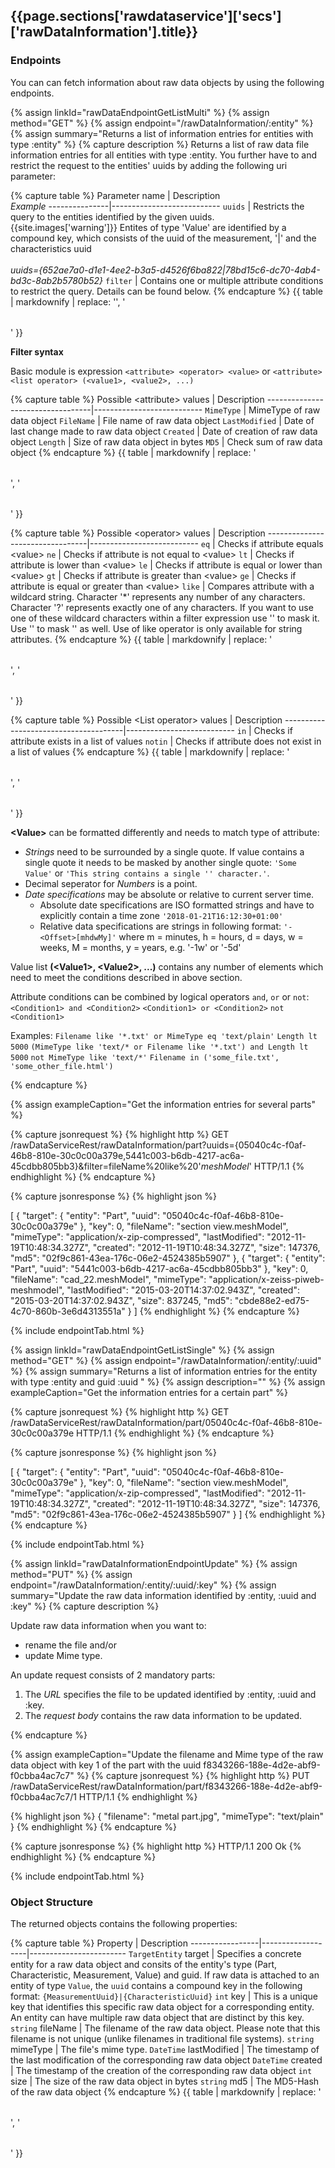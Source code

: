 <h2 id="{{page.sections['rawdataservice']['secs']['rawDataInformation'].anchor}}">{{page.sections['rawdataservice']['secs']['rawDataInformation'].title}}</h2>


### Endpoints

You can can fetch information about raw data objects by using the following endpoints.

{% assign linkId="rawDataEndpointGetListMulti" %}
{% assign method="GET" %}
{% assign endpoint="/rawDataInformation/:entity" %}
{% assign summary="Returns a list of information entries for entities with type :entity" %}
{% capture description %}
Returns a list of raw data file information entries for all entities with type :entity. You further have to and restrict the request to the entities' uuids by adding the following uri parameter:

{% capture table %}
Parameter name | Description  <br> *Example*
---------------|---------------------------
`uuids`        | Restricts the query to the entities identified by the given uuids. <br/> {{site.images['warning']}} Entites of type 'Value' are identified by a compound key, which consists of the uuid of the measurement, '&#124;' and the characteristics uuid <br/><br/> *uuids={652ae7a0-d1e1-4ee2-b3a5-d4526f6ba822&#124;78bd15c6-dc70-4ab4-bd3c-8ab2b5780b52}*
`filter`       | Contains one or multiple attribute conditions to restrict the query. Details can be found below.
{% endcapture %}
{{ table | markdownify | replace: '<table>', '<table class="table table-hover">' }}

**Filter syntax**

Basic module is expression `<attribute> <operator> <value>` or `<attribute> <list operator> (<value1>, <value2>, ...)`

{% capture table %}
Possible &lt;attribute&gt; values | Description
----------------------------------|---------------------------
`MimeType` | MimeType of raw data object
`FileName` | File name of raw data object
`LastModified` | Date of last change made to raw data object
`Created` | Date of creation of raw data object
`Length` | Size of raw data object in bytes
`MD5` | Check sum of raw data object
{% endcapture %}
{{ table | markdownify | replace: '<table>', '<table class="table table-hover">' }}

{% capture table %}
Possible &lt;operator&gt; values | Description
---------------------------------|---------------------------
`eq` | Checks if attribute equals &lt;value&gt;
`ne` | Checks if attribute is not equal to &lt;value&gt;
`lt` | Checks if attribute is lower than &lt;value&gt;
`le` | Checks if attribute is equal or lower than &lt;value&gt;
`gt` | Checks if attribute is greater than &lt;value&gt;
`ge` | Checks if attribute is equal or greater than &lt;value&gt;
`like` | Compares attribute with a wildcard string. Character '*' represents any number of any characters. Character '?' represents exactly one of any characters. If you want to use one of these wildcard characters within a filter expression use '\' to mask it. Use '\' to mask '\' as well. Use of like operator is only available for string attributes.
{% endcapture %}
{{ table | markdownify | replace: '<table>', '<table class="table table-hover">' }}

{% capture table %}
Possible &lt;List operator&gt; values | Description
--------------------------------------|---------------------------
`in` | Checks if attribute exists in a list of values
`notin` | Checks if attribute does not exist in a list of values
{% endcapture %}
{{ table | markdownify | replace: '<table>', '<table class="table table-hover">' }}

**&lt;Value&gt;** can be formatted differently and needs to match type of attribute:
- *Strings* need to be surrounded by a single quote. If value contains a single quote it needs to be masked by another single quote:
`'Some Value'` or `'This string contains a single '' character.'`.
- Decimal seperator for *Numbers* is a point.
- *Date specifications* may be absolute or relative to current server time.
  - Absolute date specifications are ISO formatted strings and have to explicitly contain a time zone
  `'2018-01-21T16:12:30+01:00'`
  - Relative data specifications are strings in following format: `'-<Offset>[mhdwMy]'` where m = minutes, h = hours, d = days, w = weeks, M = months, y = years, e.g. '-1w' or '-5d'

Value list **(&lt;Value1&gt;, &lt;Value2&gt;, ...)** contains any number of elements which need to meet the conditions described in above <Value> section.

Attribute conditions can be combined by logical operators `and`, `or` or `not`:
`<Condition1> and <Condition2>`
`<Condition1> or <Condition2>`
`not <Condition1>`


Examples:
`Filename like '*.txt' or MimeType eq 'text/plain'`
`Length lt 5000`
`(MimeType like 'text/* or Filename like '*.txt') and Length lt 5000`
`not MimeType like 'text/*'`
`Filename in ('some_file.txt', 'some_other_file.html')`

{% endcapture %}

{% assign exampleCaption="Get the information entries for several parts" %}

{% capture jsonrequest %}
{% highlight http %}
GET /rawDataServiceRest/rawDataInformation/part?uuids={05040c4c-f0af-46b8-810e-30c0c00a379e,5441c003-b6db-4217-ac6a-45cdbb805bb3}&filter=fileName%20like%20'*meshModel*' HTTP/1.1
{% endhighlight %}
{% endcapture %}

{% capture jsonresponse %}
{% highlight json %}

[
 {
      "target":
      {
          "entity": "Part",
          "uuid": "05040c4c-f0af-46b8-810e-30c0c00a379e"
      },
      "key": 0,
      "fileName": "section view.meshModel",
      "mimeType": "application/x-zip-compressed",
      "lastModified": "2012-11-19T10:48:34.327Z",
      "created": "2012-11-19T10:48:34.327Z",
      "size": 147376,
      "md5": "02f9c861-43ea-176c-06e2-4524385b5907"
  },
  {
      "target":
      {
          "entity": "Part",
          "uuid": "5441c003-b6db-4217-ac6a-45cdbb805bb3"
      },
      "key": 0,
      "fileName": "cad_22.meshModel",
      "mimeType": "application/x-zeiss-piweb-meshmodel",
      "lastModified": "2015-03-20T14:37:02.943Z",
      "created": "2015-03-20T14:37:02.943Z",
      "size": 837245,
      "md5": "cbde88e2-ed75-4c70-860b-3e6d4313551a"
 }
]
{% endhighlight %}
{% endcapture %}

{% include endpointTab.html %}

{% assign linkId="rawDataEndpointGetListSingle" %}
{% assign method="GET" %}
{% assign endpoint="/rawDataInformation/:entity/:uuid" %}
{% assign summary="Returns a list of information entries for the entity with type :entity and guid :uuid " %}
{% assign description="" %}
{% assign exampleCaption="Get the information entries for a certain part" %}

{% capture jsonrequest %}
{% highlight http %}
GET /rawDataServiceRest/rawDataInformation/part/05040c4c-f0af-46b8-810e-30c0c00a379e HTTP/1.1
{% endhighlight %}
{% endcapture %}

{% capture jsonresponse %}
 {% highlight json %}

[
 {
      "target":
      {
          "entity": "Part",
          "uuid": "05040c4c-f0af-46b8-810e-30c0c00a379e"
      },
      "key": 0,
      "fileName": "section view.meshModel",
      "mimeType": "application/x-zip-compressed",
      "lastModified": "2012-11-19T10:48:34.327Z",
      "created": "2012-11-19T10:48:34.327Z",
      "size": 147376,
      "md5": "02f9c861-43ea-176c-06e2-4524385b5907"
  }
 ]
{% endhighlight %}    
{% endcapture %}

{% include endpointTab.html %}



{% assign linkId="rawDataInformationEndpointUpdate" %}
{% assign method="PUT" %}
{% assign endpoint="/rawDataInformation/:entity/:uuid/:key" %}
{% assign summary="Update the raw data information identified by :entity, :uuid and :key" %}
{% capture description %}

Update raw data information when you want to:

* rename the file and/or
* update Mime type.

An update request consists of 2 mandatory parts:

1. The *URL* specifies the file to be updated identified by :entity, :uuid and :key.
2. The *request body* contains the raw data information to be updated.

{% endcapture %}

{% assign exampleCaption="Update the filename and Mime type of the raw data object with key 1 of the part with the uuid f8343266-188e-4d2e-abf9-f0cbba4ac7c7" %}
{% capture jsonrequest %}
{% highlight http %}
PUT /rawDataServiceRest/rawDataInformation/part/f8343266-188e-4d2e-abf9-f0cbba4ac7c7/1 HTTP/1.1
{% endhighlight %}

{% highlight json %}
{
    "filename": "metal part.jpg",
    "mimeType": "text/plain"
}
{% endhighlight %}
{% endcapture %}

{% capture jsonresponse %}
{% highlight http %}
HTTP/1.1 200 Ok
{% endhighlight %}
{% endcapture %}

{% include endpointTab.html %}



### Object Structure

The returned objects contains the following properties:

{% capture table %}
Property                             | Description
-----------------|-------------------|------------------------
<nobr><code>TargetEntity</code> target</nobr>   | Specifies a concrete entity for a raw data object and consits of the entity's type (Part, Characteristic, Measurement, Value) and guid. If raw data is attached to an entity of type `Value`, the `uuid` contains a compound key in the following format: `{MeasurementUuid}|{CharacteristicUuid}`
<nobr><code>int</code> key</nobr>               | This is a unique key that identifies this specific raw data object for a corresponding entity. An entity can have multiple raw data object that are distinct by this key.
<nobr><code>string</code> fileName</nobr>       | The filename of the raw data object. Please note that this filename is not unique (unlike filenames in traditional file systems).
<nobr><code>string</code> mimeType</nobr>       | The file's mime type.
<nobr><code>DateTime</code> lastModified</nobr> | The timestamp of the last modification of the corresponding raw data object
<nobr><code>DateTime</code> created</nobr>      | The timestamp of the creation of the corresponding raw data object
<nobr><code>int</code> size</nobr>              | The size of the raw data object in bytes
<nobr><code>string</code> md5</nobr>            | The MD5-Hash of the raw data object
{% endcapture %}
{{ table | markdownify | replace: '<table>', '<table class="table table-hover">' }}
